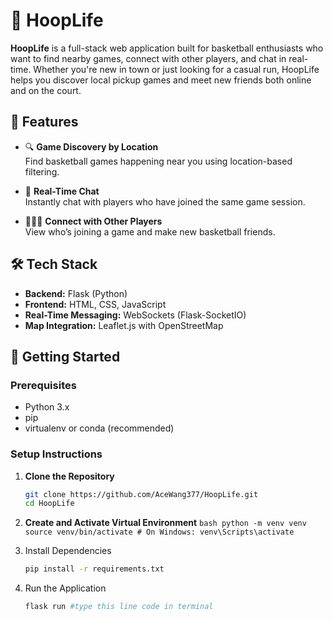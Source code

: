 # 🏀 HoopLife

**HoopLife** is a full-stack web application built for basketball enthusiasts who want to find nearby games, connect with other players, and chat in real-time. Whether you're new in town or just looking for a casual run, HoopLife helps you discover local pickup games and meet new friends both online and on the court.

## 🌟 Features

- 🔍 **Game Discovery by Location**  
  Find basketball games happening near you using location-based filtering.

- 💬 **Real-Time Chat**  
  Instantly chat with players who have joined the same game session.

- 🧑‍🤝‍🧑 **Connect with Other Players**  
  View who’s joining a game and make new basketball friends.

## 🛠️ Tech Stack

- **Backend:** Flask (Python)
- **Frontend:** HTML, CSS, JavaScript
- **Real-Time Messaging:** WebSockets (Flask-SocketIO)
- **Map Integration:** Leaflet.js with OpenStreetMap

## 🚀 Getting Started

### Prerequisites

- Python 3.x
- pip
- virtualenv or conda (recommended)

### Setup Instructions

1. **Clone the Repository**
   ```bash
   git clone https://github.com/AceWang377/HoopLife.git
   cd HoopLife
   ```
2. **Create and Activate Virtual Environment**
   ```bash python -m venv venv source venv/bin/activate # On Windows: venv\Scripts\activate ```
   
3. Install Dependencies
   ```bash
   pip install -r requirements.txt
   ```

4. Run the Application
   ```bash
   flask run #type this line code in terminal
   ```
